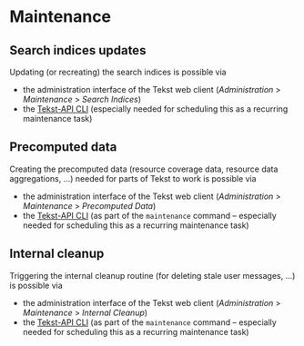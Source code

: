 # Maintenance


## Search indices updates

Updating (or recreating) the search indices is possible via

- the administration interface of the Tekst web client (_Administration_ > _Maintenance_ > _Search Indices_)
- the [Tekst-API CLI](./cli.md) (especially needed for scheduling this as a recurring maintenance task)


## Precomputed data

Creating the precomputed data (resource coverage data, resource data aggregations, ...) needed for parts of Tekst to work is possible via

- the administration interface of the Tekst web client (_Administration_ > _Maintenance_ > _Precomputed Data_)
- the [Tekst-API CLI](./cli.md) (as part of the `maintenance` command – especially needed for scheduling this as a recurring maintenance task)


## Internal cleanup

Triggering the internal cleanup routine (for deleting stale user messages, ...) is possible via

- the administration interface of the Tekst web client (_Administration_ > _Maintenance_ > _Internal Cleanup_)
- the [Tekst-API CLI](./cli.md) (as part of the `maintenance` command – especially needed for scheduling this as a recurring maintenance task)
